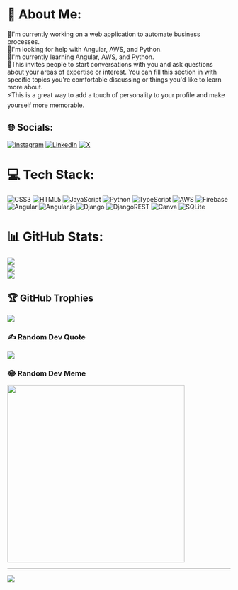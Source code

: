 # 💫 About Me:
🔭I'm currently working on a web application to automate business processes.<br>🤝I'm looking for help with Angular, AWS, and Python.<br>🌱I'm currently learning Angular, AWS, and Python.<br>💬This invites people to start conversations with you and ask questions about your areas of expertise or interest. You can fill this section in with specific topics you're comfortable discussing or things you'd like to learn more about.<br>⚡This is a great way to add a touch of personality to your profile and make yourself more memorable.


## 🌐 Socials:
[![Instagram](https://img.shields.io/badge/Instagram-%23E4405F.svg?logo=Instagram&logoColor=white)](https://instagram.com/manish.7_) [![LinkedIn](https://img.shields.io/badge/LinkedIn-%230077B5.svg?logo=linkedin&logoColor=white)](https://linkedin.com/in/manishmistry) [![X](https://img.shields.io/badge/X-black.svg?logo=X&logoColor=white)](https://x.com/webtechpointin) 

# 💻 Tech Stack:
![CSS3](https://img.shields.io/badge/css3-%231572B6.svg?style=for-the-badge&logo=css3&logoColor=white) ![HTML5](https://img.shields.io/badge/html5-%23E34F26.svg?style=for-the-badge&logo=html5&logoColor=white) ![JavaScript](https://img.shields.io/badge/javascript-%23323330.svg?style=for-the-badge&logo=javascript&logoColor=%23F7DF1E) ![Python](https://img.shields.io/badge/python-3670A0?style=for-the-badge&logo=python&logoColor=ffdd54) ![TypeScript](https://img.shields.io/badge/typescript-%23007ACC.svg?style=for-the-badge&logo=typescript&logoColor=white) ![AWS](https://img.shields.io/badge/AWS-%23FF9900.svg?style=for-the-badge&logo=amazon-aws&logoColor=white) ![Firebase](https://img.shields.io/badge/firebase-%23039BE5.svg?style=for-the-badge&logo=firebase) ![Angular](https://img.shields.io/badge/angular-%23DD0031.svg?style=for-the-badge&logo=angular&logoColor=white) ![Angular.js](https://img.shields.io/badge/angular.js-%23E23237.svg?style=for-the-badge&logo=angularjs&logoColor=white) ![Django](https://img.shields.io/badge/django-%23092E20.svg?style=for-the-badge&logo=django&logoColor=white) ![DjangoREST](https://img.shields.io/badge/DJANGO-REST-ff1709?style=for-the-badge&logo=django&logoColor=white&color=ff1709&labelColor=gray) ![Canva](https://img.shields.io/badge/Canva-%2300C4CC.svg?style=for-the-badge&logo=Canva&logoColor=white) ![SQLite](https://img.shields.io/badge/sqlite-%2307405e.svg?style=for-the-badge&logo=sqlite&logoColor=white)
# 📊 GitHub Stats:
![](https://github-readme-stats.vercel.app/api?username=manishsuthar7&theme=radical&hide_border=false&include_all_commits=true&count_private=true)<br/>
![](https://github-readme-streak-stats.herokuapp.com/?user=manishsuthar7&theme=radical&hide_border=false)<br/>
![](https://github-readme-stats.vercel.app/api/top-langs/?username=manishsuthar7&theme=radical&hide_border=false&include_all_commits=true&count_private=true&layout=compact)

## 🏆 GitHub Trophies
![](https://github-profile-trophy.vercel.app/?username=manishsuthar7&theme=radical&no-frame=false&no-bg=true&margin-w=4)

### ✍️ Random Dev Quote
![](https://quotes-github-readme.vercel.app/api?type=horizontal&theme=radical)

### 😂 Random Dev Meme
<img src='https://randommeme-five.vercel.app/' style="height: 400px;"/>

---
[![](https://visitcount.itsvg.in/api?id=manishsuthar7&icon=0&color=0)](https://visitcount.itsvg.in)

<!-- Proudly created with GPRM ( https://gprm.itsvg.in ) -->
